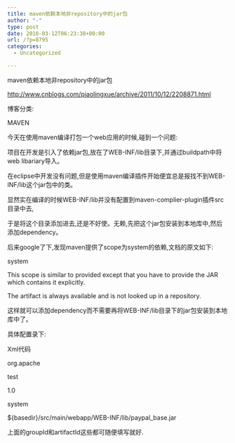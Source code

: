 ```yaml
---
title: maven依赖本地非repository中的jar包
author: "-"
type: post
date: 2016-03-12T06:23:38+00:00
url: /?p=8795
categories:
  - Uncategorized

---
```

maven依赖本地非repository中的jar包
  
http://www.cnblogs.com/piaolingxue/archive/2011/10/12/2208871.html
  
博客分类: 
  
MAVEN
  
今天在使用maven编译打包一个web应用的时候,碰到一个问题: 
  
项目在开发是引入了依赖jar包,放在了WEB-INF/lib目录下,并通过buildpath中将web libariary导入。
  
在eclipse中开发没有问题,但是使用maven编译插件开始便宜总是报找不到WEB-INF/lib这个jar包中的类。
  
显然实在编译的时候WEB-INF/lib并没有配置到maven-complier-plugin插件src目录中去,
  
于是将这个目录添加进去,还是不好使。无赖,先把这个jar包安装到本地库中,然后添加dependency。

后来google了下,发现maven提供了scope为system的依赖,文档的原文如下: 
  
system
  
This scope is similar to provided except that you have to provide the JAR which contains it explicitly.
  
The artifact is always available and is not looked up in a repository.

这样就可以添加dependency而不需要再将WEB-INF/lib目录下的jar包安装到本地库中了。
  
具体配置录下:
  
Xml代码
  
<dependency>
  
<groupId>org.apache</groupId>
  
test</artifactId>
  
<version>1.0</version>
  
<scope>system</scope>
  
<systemPath>${basedir}/src/main/webapp/WEB-INF/lib/paypal_base.jar</systemPath>
  
</dependency>

上面的groupId和artifactId这些都可随便填写就好.